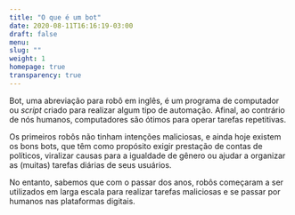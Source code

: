 ```yaml
---
title: "O que é um bot"
date: 2020-08-11T16:16:19-03:00
draft: false
menu:
slug: ""
weight: 1
homepage: true
transparency: true
---
```

Bot, uma abreviação para robô em inglês, é um programa de computador ou _script_ criado para realizar algum tipo de automação. Afinal, ao contrário de nós humanos, computadores são ótimos para operar tarefas repetitivas.

Os primeiros robôs não tinham intenções maliciosas, e ainda hoje existem os bons bots, que têm como propósito exigir prestação de contas de políticos, viralizar causas para a igualdade de gênero ou ajudar a organizar as (muitas) tarefas diárias de seus usuários.

No entanto, sabemos que com o passar dos anos, robôs começaram a ser utilizados em larga escala para realizar tarefas maliciosas e se passar por humanos nas plataformas digitais.
